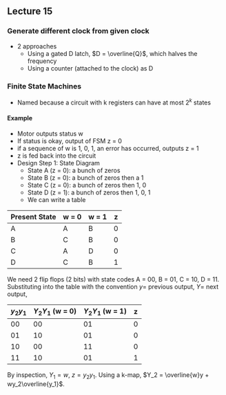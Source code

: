 ## Lecture 15

### Generate different clock from given clock
- 2 approaches
	- Using a gated D latch, $D = \overline{Q}$, which halves the frequency
	- Using a counter (attached to the clock) as D

### Finite State Machines
- Named because a circuit with k registers can have at most $2^k$ states

#### Example
- Motor outputs status w
- If status is okay, output of FSM z = 0
- if a sequence of w is 1, 0, 1, an error has occurred, outputs z = 1
- z is fed back into the circuit
- Design Step 1: State Diagram
	- State A (z = 0): a bunch of zeros
	- State B (z = 0): a bunch of zeros then a 1
	- State C (z = 0): a bunch of zeros then 1, 0
	- State D (z = 1): a bunch of zeros then 1, 0, 1
	- We can write a table

| Present State | w = 0 | w = 1 | z |
| --- | --- | --- | --- |
| A | A | B | 0 |
| B | C | B | 0 |
| C | A | D | 0 |
| D | C | B | 1 |

We need 2 flip flops (2 bits) with state codes A = 00, B = 01, C = 10, D = 11. Substituting into the table with the convention $y=$ previous output, $Y=$ next output,

| $y_2y_1$ | $Y_2Y_1$ (w = 0) | $Y_2Y_1$ (w = 1) | z |
| --- | --- | --- | --- |
| 00 | 00 | 01 | 0 |
| 01 | 10 | 01 | 0 |
| 10 | 00 | 11 | 0 |
| 11 | 10 | 01 | 1 |

By inspection, $Y_1 = w$, $z = y_2y_1$. Using a k-map, $Y_2 = \overline{w}y + wy_2\overline{y_1}$.

